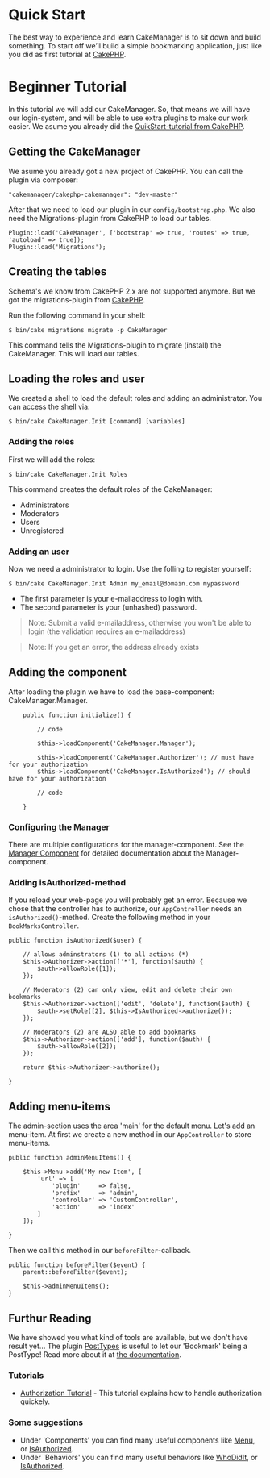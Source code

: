 Quick Start
===========

The best way to experience and learn CakeManager is to sit down and build something. To start off we’ll build a simple bookmarking application, just like you did as first tutorial at [CakePHP](http://book.cakephp.org/3.0/en/quickstart.html).

Beginner Tutorial
===================
In this tutorial we will add our CakeManager. So, that means we will have our login-system, and will be able to use extra plugins to make our work easier. We asume you already did the [QuikStart-tutorial from CakePHP](http://book.cakephp.org/3.0/en/quickstart.html).

Getting the CakeManager
-----------------------
We asume you already got a new project of CakePHP. You can call the plugin via composer:

    "cakemanager/cakephp-cakemanager": "dev-master"

After that we need to load our plugin in our `config/bootstrap.php`. We also need the Migrations-plugin from CakePHP to load our tables.

    Plugin::load('CakeManager', ['bootstrap' => true, 'routes' => true, 'autoload' => true]);
    Plugin::load('Migrations');



Creating the tables
--------------------
Schema's we know from CakePHP 2.x are not supported anymore. But we got the migrations-plugin from [CakePHP](https://github.com/cakephp/migrations).

Run the following command in your shell:

    $ bin/cake migrations migrate -p CakeManager
    
This command tells the Migrations-plugin to migrate (install) the CakeManager. This will load our tables.

Loading the roles and user
-----------------
We created a shell to load the default roles and adding an administrator. You can access the shell via:

    $ bin/cake CakeManager.Init [command] [variables]

### Adding the roles
First we will add the roles:

    $ bin/cake CakeManager.Init Roles
    
This command creates the default roles of the CakeManager:
- Administrators
- Moderators
- Users
- Unregistered

### Adding an user
Now we need a administrator to login. Use the folling to register yourself:

    $ bin/cake CakeManager.Init Admin my_email@domain.com mypassword
    
- The first parameter is your e-mailaddress to login with.
- The second parameter is your (unhashed) password.

> Note: Submit a valid e-mailaddress, otherwise you won't be able to login (the validation requires an e-mailaddress)

> Note: If you get an error, the address already exists

Adding the component
--------------------

After loading the plugin we have to load the base-component: CakeManager.Manager.

        public function initialize() {
        
            // code
        
            $this->loadComponent('CakeManager.Manager');
            
            $this->loadComponent('CakeManager.Authorizer'); // must have for your authorization
            $this->loadComponent('CakeManager.IsAuthorized'); // should have for your authorization
        
            // code
        
        }

### Configuring the Manager

There are multiple configurations for the manager-component. 
See the [Manager Component](../Components/Manager.md) for detailed documentation about the Manager-component.

### Adding isAuthorized-method

If you reload your web-page you will probably get an error. Because we chose that the controller has to authorize, our `AppController` needs an `isAuthorized()`-method. Create the following method in your `BookMarksController`.

    public function isAuthorized($user) {
        
        // allows adminstrators (1) to all actions (*)
        $this->Authorizer->action(['*'], function($auth) {
            $auth->allowRole([1]);
        });
        
        // Moderators (2) can only view, edit and delete their own bookmarks
        $this->Authorizer->action(['edit', 'delete'], function($auth) {
            $auth->setRole([2], $this->IsAuthorized->authorize());
        });
            
        // Moderators (2) are ALSO able to add bookmarks
        $this->Authorizer->action(['add'], function($auth) {
            $auth->allowRole([2]);
        });
        
        return $this->Authorizer->authorize();
        
    }

Adding menu-items
-----------------

The admin-section uses the area 'main' for the default menu. Let's add an menu-item.
At first we create a new method in our `AppController` to store menu-items.

    public function adminMenuItems() {
                    
        $this->Menu->add('My new Item', [   
            'url' => [
                'plugin'     => false,
                'prefix'     => 'admin',
                'controller' => 'CustomController',
                'action'     => 'index'
            ]
        ]);
        
    }
    
Then we call this method in our `beforeFilter`-callback.

    public function beforeFilter($event) {
        parent::beforeFilter($event);
        
        $this->adminMenuItems();
    }

Furthur Reading
---------------

We have showed you what kind of tools are available, but we don't have result yet... The plugin [PostTypes](https://github.com/cakemanager/cakephp-posttypes) is useful to let our 'Bookmark' being a PostType! Read more about it at [the documentation](http://posttypes.readthedocs.org/en/develop/).

### Tutorials

* [Authorization Tutorial](Authorization.md) - This tutorial explains how to handle authorization quickely.

### Some suggestions

* Under 'Components' you can find many useful components like [Menu](../Components/Menu.md), or [IsAuthorized](../Components/IsAuthorized.md).
* Under 'Behaviors' you can find many useful behaviors like [WhoDidIt](../Behaviors/WhoDidIt.md), or [IsAuthorized](../Behaviors/IsAuthorized.md).
